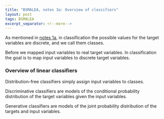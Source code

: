 ```yaml
---
title: "BSMALEA, notes 3a: Overview of classifiers"
layout: post
tags: BSMALEA
excerpt_separator: <!--more-->
---
```

As mentioned in <a href="{{ site.url }}/pages/bsmalea-notes-1a">notes 1a</a>, in classification the possible values for the target variables are discrete, and we call them classes.

Before we mapped input variables to real target variables. In classification the goal is to map input variables to discrete target variables.



### Overview of linear classifiers

Distribution-free classifiers
simply assign input variables to classes.

Discriminative classifiers
are models of the conditional probability distribution of the target variables given the input variables.

Generative classifiers
are models of the joint probability distribution of the targets and input variables.
